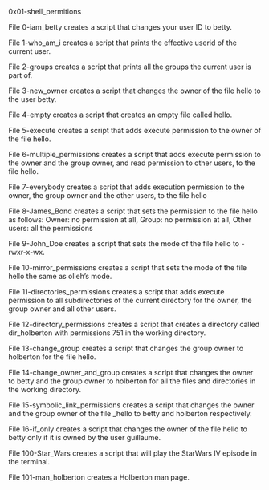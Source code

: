 0x01-shell_permitions

File 0-iam_betty creates a script that changes your user ID to betty.

File 1-who_am_i creates a script that prints the effective userid of the current user.

File 2-groups creates a script that prints all the groups the current user is part of.

File 3-new_owner creates a script that changes the owner of the file hello to the user betty.

File 4-empty creates a script that creates an empty file called hello.

File 5-execute creates a script that adds execute permission to the owner of the file hello.

File 6-multiple_permissions creates a script that adds execute permission to the owner and the group owner, and read permission to other users, to the file hello.

File 7-everybody creates a script that adds execution permission to the owner, the group owner and the other users, to the file hello

File 8-James_Bond creates a script that sets the permission to the file hello as follows: Owner: no permission at all, Group: no permission at all, Other users: all the permissions

File 9-John_Doe creates a script that sets the mode of the file hello to -rwxr-x-wx.

File 10-mirror_permissions creates a script that sets the mode of the file hello the same as olleh’s mode.

File 11-directories_permissions creates a script that adds execute permission to all subdirectories of the current directory for the owner, the group owner and all other users.

File 12-directory_permissions creates a script that creates a directory called dir_holberton with permissions 751 in the working directory.

File 13-change_group creates a script that changes the group owner to holberton for the file hello.

File 14-change_owner_and_group creates a script that changes the owner to betty and the group owner to holberton for all the files and directories in the working directory.

File 15-symbolic_link_permissions creates a script that changes the owner and the group owner of the file _hello to betty and holberton respectively.

File 16-if_only creates a script that changes the owner of the file hello to betty only if it is owned by the user guillaume.

File 100-Star_Wars creates a script that will play the StarWars IV episode in the terminal.

File 101-man_holberton creates a Holberton man page.
